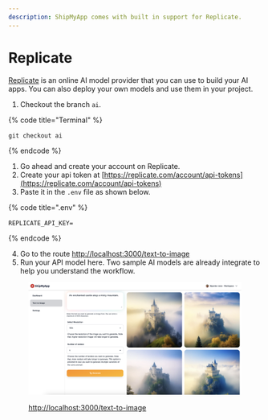 ```yaml
---
description: ShipMyApp comes with built in support for Replicate.
---
```


# Replicate

[Replicate](https://replicate.com/) is an online AI model provider that you can use to build your AI apps. You can also deploy your own models and use them in your project.

1. Checkout the branch `ai`.

{% code title="Terminal" %}
```git
git checkout ai
```
{% endcode %}

1. Go ahead and create your account on Replicate.
2. Create your api token at [https://replicate.com/account/api-tokens](https://replicate.com/account/api-tokens)
3. Paste it in the `.env` file as shown below.

{% code title=".env" %}
```
REPLICATE_API_KEY=
```
{% endcode %}

4. Go to the route [http://localhost:3000/text-to-image](http://localhost:3000/text-to-image)
5. Run your API model here. Two sample AI models are already integrate to help you understand the workflow.

<figure><img src="../.gitbook/assets/image (23).png" alt=""><figcaption><p><a href="http://localhost:3000/text-to-image">http://localhost:3000/text-to-image</a></p></figcaption></figure>
